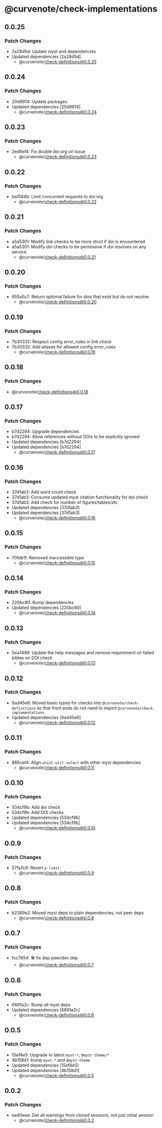 # @curvenote/check-implementations

## 0.0.25

### Patch Changes

- 2a28d5d: Update myst and dependencies
- Updated dependencies [2a28d5d]
  - @curvenote/check-definitions@0.0.25

## 0.0.24

### Patch Changes

- 20d9914: Update packages
- Updated dependencies [20d9914]
  - @curvenote/check-definitions@0.0.24

## 0.0.23

### Patch Changes

- 2ed6ef4: Fix double doi.org url issue
  - @curvenote/check-definitions@0.0.23

## 0.0.22

### Patch Changes

- ba1584b: Limit concurrent requests to doi.org
  - @curvenote/check-definitions@0.0.22

## 0.0.21

### Patch Changes

- a5a5301: Modify link checks to be more strict if doi is encountered
- a5a5301: Modify doi checks to be permissive if doi resolves on any service
  - @curvenote/check-definitions@0.0.21

## 0.0.20

### Patch Changes

- 655a5c7: Return optional failure for dois that exist but do not resolve
  - @curvenote/check-definitions@0.0.20

## 0.0.19

### Patch Changes

- 7b30332: Respect config error_rules in link check
- 7b30332: Add aliases for allowed config error_rules
  - @curvenote/check-definitions@0.0.19

## 0.0.18

### Patch Changes

- @curvenote/check-definitions@0.0.18

## 0.0.17

### Patch Changes

- b7d2294: Upgrade dependencies
- b7d2294: Allow references without DOIs to be explicitly ignored
- Updated dependencies [b7d2294]
- Updated dependencies [b7d2294]
  - @curvenote/check-definitions@0.0.17

## 0.0.16

### Patch Changes

- 37d1ab3: Add word count check
- 37d1ab3: Consume updated myst citation functionality for doi check
- 37d1ab3: Add check for number of figures/tables/etc
- Updated dependencies [37d1ab3]
- Updated dependencies [37d1ab3]
  - @curvenote/check-definitions@0.0.16

## 0.0.15

### Patch Changes

- 70fdb1f: Removed inaccessible type
  - @curvenote/check-definitions@0.0.15

## 0.0.14

### Patch Changes

- 220bc90: Bump dependencies
- Updated dependencies [220bc90]
  - @curvenote/check-definitions@0.0.14

## 0.0.13

### Patch Changes

- 5ea7489: Update the help messages and remove requirement on failed bibtex on DOI check
  - @curvenote/check-definitions@0.0.13

## 0.0.12

### Patch Changes

- 8ad45e6: Moved basic types for checks into `@curvenote/check-definitions` so that front ends do not need to import `@curvenote/check-implementations`
- Updated dependencies [8ad45e6]
  - @curvenote/check-definitions@0.0.12

## 0.0.11

### Patch Changes

- 885cef4: Align `unist-util-select` with other myst dependencies
  - @curvenote/check-definitions@0.0.11

## 0.0.10

### Patch Changes

- 534cf9b: Add doi check
- 534cf9b: Add DOI checks
- Updated dependencies [534cf9b]
- Updated dependencies [534cf9b]
  - @curvenote/check-definitions@0.0.10

## 0.0.9

### Patch Changes

- 57fa7c9: Revert `p-limit`
  - @curvenote/check-definitions@0.0.9

## 0.0.8

### Patch Changes

- b2369e2: Moved myst deps to plain dependencies, not peer deps
  - @curvenote/check-definitions@0.0.8

## 0.0.7

### Patch Changes

- fcc7854: 🛠 fix dep peer/dev dep
  - @curvenote/check-definitions@0.0.7

## 0.0.6

### Patch Changes

- 6891a2c: Bump all myst deps
- Updated dependencies [6891a2c]
  - @curvenote/check-definitions@0.0.6

## 0.0.5

### Patch Changes

- 15ef4e5: Upgrade to latest `myst-*`, `@myst-theme/*`
- 4b158d1: bump `myst-*` and `@myst-theme`
- Updated dependencies [15ef4e5]
- Updated dependencies [4b158d1]
  - @curvenote/check-definitions@0.0.5

## 0.0.2

### Patch Changes

- ea40eee: Get all warnings from cloned sessions, not just initial session
  - @curvenote/check-definitions@0.0.2
